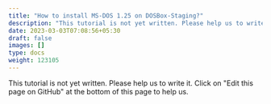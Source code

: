 ```yaml
---
title: "How to install MS-DOS 1.25 on DOSBox-Staging?"
description: "This tutorial is not yet written. Please help us to write it. Click on 'Edit this page on GitHub' at the bottom of this page to help us."
date: 2023-03-03T07:08:56+05:30
draft: false
images: []
type: docs
weight: 123105
---
```


This tutorial is not yet written. Please help us to write it. Click on "Edit this page on GitHub" at the bottom of this page to help us.
